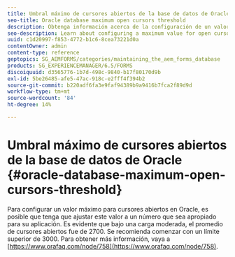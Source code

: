 ```yaml
---
title: Umbral máximo de cursores abiertos de la base de datos de Oracle
seo-title: Oracle database maximum open cursors threshold
description: Obtenga información acerca de la configuración de un valor máximo para cursores abiertos en el Oracle.
seo-description: Learn about configuring a maximum value for open cursors in Oracle.
uuid: c1d20997-f853-4772-b1c6-8cea73221d0a
contentOwner: admin
content-type: reference
geptopics: SG_AEMFORMS/categories/maintaining_the_aem_forms_database
products: SG_EXPERIENCEMANAGER/6.5/FORMS
discoiquuid: d3565776-1b7d-498c-9840-b17f80170d9b
exl-id: 5be26485-afe5-47ac-918c-e2fff4f394b2
source-git-commit: b220adf6fa3e9faf94389b9a9416b7fca2f89d9d
workflow-type: tm+mt
source-wordcount: '84'
ht-degree: 14%

---
```


# Umbral máximo de cursores abiertos de la base de datos de Oracle {#oracle-database-maximum-open-cursors-threshold}

Para configurar un valor máximo para cursores abiertos en Oracle, es posible que tenga que ajustar este valor a un número que sea apropiado para su aplicación. Es evidente que bajo una carga moderada, el promedio de cursores abiertos fue de 2700. Se recomienda comenzar con un límite superior de 3000. Para obtener más información, vaya a [https://www.orafaq.com/node/758](https://www.orafaq.com/node/758).

